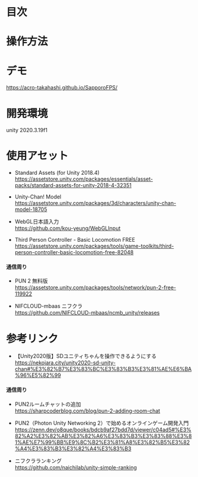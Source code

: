 

# 目次



# 操作方法


# デモ
https://acro-takahashi.github.io/SapporoFPS/

# 開発環境
unity 2020.3.19f1

# 使用アセット
- Standard Assets (for Unity 2018.4)  
https://assetstore.unity.com/packages/essentials/asset-packs/standard-assets-for-unity-2018-4-32351

- Unity-Chan! Model  
https://assetstore.unity.com/packages/3d/characters/unity-chan-model-18705

- WebGL日本語入力  
https://github.com/kou-yeung/WebGLInput

- Third Person Controller - Basic Locomotion FREE  
https://assetstore.unity.com/packages/tools/game-toolkits/third-person-controller-basic-locomotion-free-82048

#### 通信周り
- PUN 2 無料版  
https://assetstore.unity.com/packages/tools/network/pun-2-free-119922

- NIFCLOUD-mbaas ニフクラ  
https://github.com/NIFCLOUD-mbaas/ncmb_unity/releases


# 参考リンク
- 【Unity2020版】SDユニティちゃんを操作できるようにする  
https://nekojara.city/unity2020-sd-unity-chan#%E3%82%B7%E3%83%BC%E3%83%B3%E3%81%AE%E6%BA%96%E5%82%99

#### 通信周り
- PUN2ルームチャットの追加  
https://sharpcoderblog.com/blog/pun-2-adding-room-chat

- PUN2（Photon Unity Networking 2）で始めるオンラインゲーム開発入門  
https://zenn.dev/o8que/books/bdcb9af27bdd7d/viewer/c04ad5#%E3%82%A2%E3%82%AB%E3%82%A6%E3%83%B3%E3%83%88%E3%81%AE%E7%99%BB%E9%8C%B2%E3%81%A8%E3%82%B5%E3%82%A4%E3%83%B3%E3%82%A4%E3%83%B3

- ニフクラランキング  
https://github.com/naichilab/unity-simple-ranking
